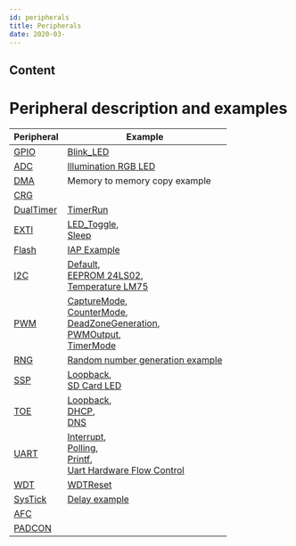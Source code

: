 ```yaml
---
id: peripherals
title: Peripherals
date: 2020-03-
---
```



## Content

# Peripheral description and examples
|Peripheral                                                                           | Example                                                                          |
|-------------------------------------------------------------------------------------|----------------------------------------------------------------------------------|
|[GPIO](http://wizwiki.net/wiki/doku.php?id=products:w7500:peripherals:gpio)          |[Blink_LED](http://wizwiki.net/wiki/doku.php?id=products:w7500:peripherals:gpio:blink_led)|
|[ADC](http://wizwiki.net/wiki/doku.php?id=products:w7500:peripherals:adc)            |[Illumination RGB LED](http://wizwiki.net/wiki/doku.php?id=products:w7500:peripherals:adc:illumination_sensor)                                                               | 
|[DMA](http://wizwiki.net/wiki/doku.php?id=products:w7500:peripherals:dma)            |Memory to memory copy example                                                                               |
|[CRG](http://wizwiki.net/wiki/doku.php?id=products:w7500:peripherals:crg)            |                                                                                  |
|[DualTimer](http://wizwiki.net/wiki/doku.php?id=products:w7500:peripherals:dualtimer)|[TimerRun](http://wizwiki.net/wiki/doku.php?id=products:w7500:peripherals:dualtimer:timerrun)|
|[EXTI](http://wizwiki.net/wiki/doku.php?id=products:w7500:peripherals:exti)          |[LED_Toggle](http://wizwiki.net/wiki/doku.php?id=products:w7500:peripherals:exti:led_toggle),<br> [Sleep](http://wizwiki.net/wiki/doku.php?id=products:w7500:peripherals:exti:sleep)                                                    |
|[Flash](http://wizwiki.net/wiki/doku.php?id=products:w7500:peripherals:flash)        |[IAP Example](http://wizwiki.net/wiki/doku.php?id=products:w7500:peripherals:flash:iapexample)                                                                       |
|[I2C](http://wizwiki.net/wiki/doku.php?id=products:w7500:peripherals:i2c)            |[Default](http://wizwiki.net/wiki/doku.php?id=products:w7500:peripherals:i2c:init),<br> [EEPROM 24LS02](http://wizwiki.net/wiki/doku.php?id=products:w7500:peripherals:i2c:eeprom),<br> [Temperature LM75](http://wizwiki.net/wiki/doku.php?id=products:w7500:peripherals:i2c:lm75_temperature)                                     |
|[PWM](http://wizwiki.net/wiki/doku.php?id=products:w7500:peripherals:pwm)            |[CaptureMode](http://wizwiki.net/wiki/doku.php?id=products:w7500:peripherals:pwm:capturemode),<br> [CounterMode](http://wizwiki.net/wiki/doku.php?id=products:w7500:peripherals:pwm:countermode),<br> [DeadZoneGeneration](http://wizwiki.net/wiki/doku.php?id=products:w7500:peripherals:pwm:deadzonegeneration),<br> [PWMOutput](http://wizwiki.net/wiki/doku.php?id=products:w7500:peripherals:pwm:pwmoutput),<br> [TimerMode](http://wizwiki.net/wiki/doku.php?id=products:w7500:peripherals:pwm:timermode)|
|[RNG](http://wizwiki.net/wiki/doku.php?id=products:w7500:peripherals:rng)            |[Random number generation example](http://wizwiki.net/wiki/doku.php?id=products:w7500:peripherals:rng:rng_ex)                                                   |
|[SSP](http://wizwiki.net/wiki/doku.php?id=products:w7500:peripherals:ssp)            |[Loopback](http://wizwiki.net/wiki/doku.php?id=products:w7500:peripherals:ssp:loopback),<br>[SD Card LED](http://wizwiki.net/wiki/doku.php?id=products:w7500:peripherals:ssp:sd_card_led)
|[TOE](http://wizwiki.net/wiki/doku.php?id=products:w7500:peripherals:toe)            |[Loopback](http://wizwiki.net/wiki/doku.php?id=products:w7500:peripherals:toe:loopback),<br> [DHCP](http://wizwiki.net/wiki/doku.php?id=products:w7500:peripherals:toe:dhcpclient),<br> [DNS](http://wizwiki.net/wiki/doku.php?id=products:w7500:peripherals:toe:dnsclient)                                                       |
|[UART](http://wizwiki.net/wiki/doku.php?id=products:w7500:peripherals:uart)          |[Interrupt](http://wizwiki.net/wiki/doku.php?id=products:w7500:peripherals:uart:inter),<br> [Polling](http://wizwiki.net/wiki/doku.php?id=products:w7500:peripherals:uart:polling),<br> [Printf](http://wizwiki.net/wiki/doku.php?id=products:w7500:peripherals:uart:printf),<br> [Uart Hardware Flow Control](http://wizwiki.net/wiki/doku.php?id=products:w7500:peripherals:uart:flowcontrol)                |
|[WDT](http://wizwiki.net/wiki/doku.php?id=products:w7500:peripherals:wdt)            |[WDTReset](http://wizwiki.net/wiki/doku.php?id=products:w7500:peripherals:wdt:wdtreset)|
|[SysTick](http://wizwiki.net/wiki/doku.php?id=products:w7500:peripherals:systick)                                | [Delay example](http://wizwiki.net/wiki/doku.php?id=products:w7500:peripherals:systick:delay) |
|[AFC](http://wizwiki.net/wiki/doku.php?id=products:w7500:peripherals:afc)            |                                                                       |
|[PADCON](http://wizwiki.net/wiki/doku.php?id=products:w7500:peripherals:padcon)      |                                                                                  |
